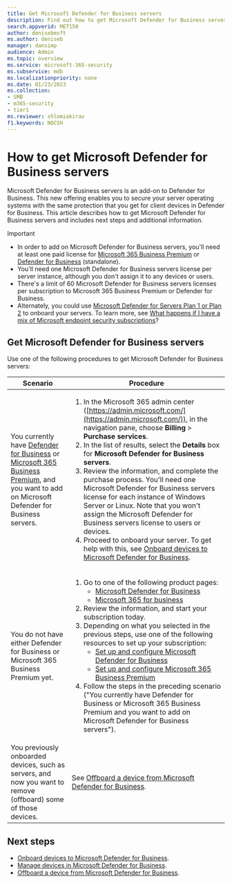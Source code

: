 ```yaml
---
title: Get Microsoft Defender for Business servers
description: Find out how to get Microsoft Defender for Business servers.
search.appverid: MET150
author: denisebmsft
ms.author: deniseb
manager: dansimp 
audience: Admin
ms.topic: overview
ms.service: microsoft-365-security
ms.subservice: mdb
ms.localizationpriority: none
ms.date: 01/23/2023
ms.collection: 
- SMB
- m365-security
- tier1
ms.reviewer: shlomiakirav
f1.keywords: NOCSH 
---
```


# How to get Microsoft Defender for Business servers

Microsoft Defender for Business servers is an add-on to Defender for Business. This new offering enables you to secure your server operating systems with the same protection that you get for client devices in Defender for Business. This article describes how to get Microsoft Defender for Business servers and includes next steps and additional information.

> [!IMPORTANT]
> - In order to add on Microsoft Defender for Business servers, you'll need at least one paid license for [Microsoft 365 Business Premium](../../business-premium/index.md) or [Defender for Business](mdb-overview.md) (standalone). 
> - You'll need one Microsoft Defender for Business servers license per server instance, although you don't assign it to any devices or users.
> - There's a limit of 60 Microsoft Defender for Business servers licenses per subscription to Microsoft 365 Business Premium or Defender for Business.
> - Alternately, you could use [Microsoft Defender for Servers Plan 1 or Plan 2](/azure/defender-for-cloud/plan-defender-for-servers) to onboard your servers. To learn more, see [What happens if I have a mix of Microsoft endpoint security subscriptions](mdb-faq.yml#what-happens-if-i-have-a-mix-of-microsoft-endpoint-security-subscriptions)?

## Get Microsoft Defender for Business servers

Use one of the following procedures to get Microsoft Defender for Business servers:

| Scenario  | Procedure  |
|---------|---------|
| You currently have [Defender for Business](mdb-overview.md) or [Microsoft 365 Business Premium](../../business-premium/index.md), and you want to add on Microsoft Defender for Business servers.     | <ol><li>In the Microsoft 365 admin center ([https://admin.microsoft.com/](https://admin.microsoft.com/)), in the navigation pane, choose **Billing** > **Purchase services**.</li><li>In the list of results, select the **Details** box for **Microsoft Defender for Business servers**.</li><li>Review the information, and complete the purchase process. You'll need one Microsoft Defender for Business servers license for each instance of Windows Server or Linux. Note that you won't assign the Microsoft Defender for Business servers license to users or devices. </li><li>Proceed to onboard your server. To get help with this, see [Onboard devices to Microsoft Defender for Business](mdb-onboard-devices.md). </li></ol> |
| You do not have either Defender for Business or Microsoft 365 Business Premium yet. | <ol><li>Go to one of the following product pages: <ul><li>[Microsoft Defender for Business](https://aka.ms/DefenderforBusiness)</li><li>[Microsoft 365 for business](https://www.microsoft.com/en-us/microsoft-365/business-h)</li></ul></li><li>Review the information, and start your subscription today.</li><li>Depending on what you selected in the previous steps, use one of the following resources to set up your subscription:<ul><li>[Set up and configure Microsoft Defender for Business](mdb-setup-configuration.md)</li><li>[Set up and configure Microsoft 365 Business Premium](../../business-premium/index.md)</li></ul></li><li>Follow the steps in the preceding scenario ("You currently have Defender for Business or Microsoft 365 Business Premium and you want to add on Microsoft Defender for Business servers").</li></ol> |
| You previously onboarded devices, such as servers, and now you want to remove (offboard) some of those devices. | See [Offboard a device from Microsoft Defender for Business](mdb-offboard-devices.md). |

## Next steps

- [Onboard devices to Microsoft Defender for Business](mdb-onboard-devices.md).
- [Manage devices in Microsoft Defender for Business](mdb-manage-devices.md).
- [Offboard a device from Microsoft Defender for Business](mdb-offboard-devices.md).

